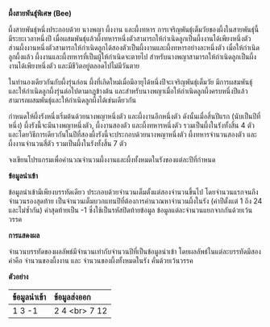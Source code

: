 **ผึ้งสายพันธุ์พิเศษ (Bee)**

ผึ้งสายพันธุ์หนึ่งประกอบด้วย นางพญา ผึ้งงาน และผึ้งทหาร การเจริญพันธุ์เต็มวัยของผึ้งในสายพันธุ์นี้มีระยะเวลาหนึ่งปี เมื่อผสมพันธุ์แล้วผึ้งทหารหนึ่งตัวสามารถให้กำเนิดลูกเป็นผึ้งงานได้เพียงหนึ่งตัว ส่วนผึ้งงานหนึ่งตัวสามารถให้กำเนิดลูกได้สองตัวเป็นผึ้งงานและผึ้งทหารอย่างละหนึ่งตัว เมื่อให้กำเนิดลูกผึ้งแล้ว ผึ้งงานและผึ้งทหารที่เป็นผู้ให้กำเนิดจะตายไป สำหรับนางพญาสามารถให้กำเนิดลูกเป็นผึ้งงานได้เพียงหนึ่งตัว และมีชีวิตอยู่ตลอดไปไม่มีวันตาย

ในทำนองเดียวกันกับผึ้งรุ่นก่อน ผึ้งที่เกิดใหม่เมื่อมีอายุได้หนึ่งปีจะเจริญพันธุ์เต็มวัย มีการผสมพันธุ์ และให้กำเนิดลูกผึ้งรุ่นต่อไปตามกฎข้างต้น และสำหรับนางพญาเมื่อให้กำเนิดลูกผึ้งครบหนึ่งปีแล้ว สามารถผสมพันธุ์และให้กำเนิดลูกผึ้งได้เช่นเดียวกัน

กำหนดให้ผึ้งรังหนึ่งเริ่มต้นด้วยนางพญาหนึ่งตัว และผึ้งงานอีกหนึ่งตัว ดังนั้นเมื่อสิ้นปีแรก (นับเป็นปีที่หนึ่ง) ผึ้งรังนี้จะมีนางพญาหนึ่งตัว, ผึ้งงานสองตัว และผึ้งทหารหนึ่งตัว รวมเป็นผึ้งในรังทั้งสิ้น 4 ตัว และโดยวิธีการเดียวกันในปีที่สองผึ้งรังนี้จะประกอบด้วยนางพญาหนึ่งตัว ผึ้งทหารจำนวนสองตัว และผึ้งงานจำนวนสี่ตัว รวมเป็นผึ้งในรังทั้งสิ้น 7 ตัว

จงเขียนโปรแกรมเพื่อคำนวณจํานวนผึ้งงานและผึ้งทั้งหมดในรังของแต่ละปีที่กำหนด

**ข้อมูลนำเข้า**

ข้อมูลนำเข้ามีเพียงบรรทัดเดียว ประกอบด้วยจำนวนเต็มตั้งแต่สองจำนวนขึ้นไป โดยจำนวนแรกจนถึงจำนวนรองสุดท้าย เป็นจํานวนเต็มบวกแทนปีที่ต้องการคำนวณหาจํานวนผึ้งในรัง (ค่าปีตั้งแต่ 1 ถึง 24 และไม่ซ้ำกัน) ค่าสุดท้ายเป็น -1 ซึ่งใช้เป็นรหัสปิดท้ายข้อมูล ข้อมูลแต่ละจำนวนแยกจากกันด้วยเว้นวรรค

**การแสดงผล**

จำนวนบรรทัดของผลลัพธ์มีจำนวนเท่ากับจำนวนปีที่เป็นข้อมูลนำเข้า โดยผลลัพธ์ในแต่ละบรรทัดมีสองค่าคือ จำนวนของผึ้งงาน และ จำนวนของผึ้งทั้งหมดในรัง คั่นด้วยเว้นวรรค

**ตัวอย่าง**

| ข้อมูลนำเข้า | ข้อมูลส่งออก |
| :--- | :--- |
| 1 3 -1 | 2 4 \<br\> 7 12 |